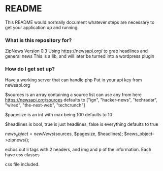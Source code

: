 # README #

This README would normally document whatever steps are necessary to get your application up and running.

### What is this repository for? ###

ZipNews
Version 0.3
Using https://newsapi.org/ to grab headlines and general news
This is a lib, and will later be turned into a wordpress plugin

### How do I get set up? ###

Have a working server that can handle php
Put in your api key from newsapi.org

$sources is an array containing a source list can use any from here https://newsapi.org/sources
	defaults to ["ign", "hacker-news", "techradar", "wired", "the-next-web", "techcrunch"]
	
$pagesize is an int with max being 100
	defaults to 10
	
$headlines is bool, true is just headlines, false is everything
	defaults to true

$news_object = new News($sources, $pagesize, $headlines);
$news_object->zipnews();

echos out li tags with 2 headers, and img and p of the information. Each have css classes

css file included.

